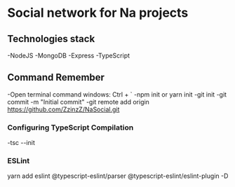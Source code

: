 # Social network for Na projects

## Technologies stack
-NodeJS
-MongoDB
-Express
-TypeScript

## Command Remember

-Open terminal command windows: Ctrl + `
-npm init or yarn init
-git init
-git commit -m "Initial commit"
-git remote add origin https://github.com/ZzinzZ/NaSocial.git

### Configuring TypeScript Compilation
-tsc --init

### ESLint
yarn add eslint @typescript-eslint/parser @typescript-eslint/eslint-plugin -D